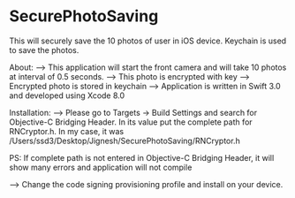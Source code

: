 # SecurePhotoSaving
This will securely save the 10 photos of user in iOS device. Keychain is used to save the photos.


About:
—> This application will start the front camera and will take 10 photos at interval of 0.5 seconds.
—> This photo is encrypted with key
—> Encrypted photo is stored in keychain
—> Application is written in Swift 3.0 and developed using Xcode 8.0


Installation:
—> Please go to Targets -> Build Settings and search for Objective-C Bridging Header. In its value put the complete path for RNCryptor.h. In my case, it was /Users/ssd3/Desktop/Jignesh/SecurePhotoSaving/RNCryptor.h

PS: If complete path is not entered in Objective-C Bridging Header, it will show many errors and application will not compile

—> Change the code signing provisioning profile and install on your device.
